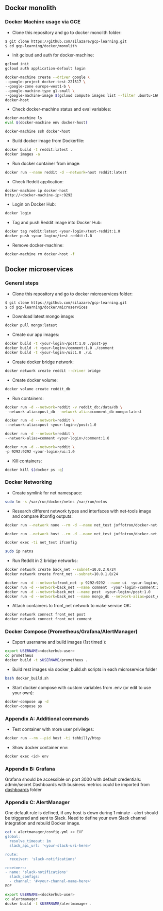 ## Docker monolith

### Docker Machine usage via GCE

- Clone this repository and go to docker monolith folder:
```sh
$ git clone https://github.com/silazare/gcp-learning.git
$ cd gcp-learning/docker/monolith
```

- Init gcloud and auth for docker-machine:
```sh
gcloud init
gcloud auth application-default login

docker-machine create --driver google \
--google-project docker-test-221517 \
--google-zone europe-west1-b \
--google-machine-type g1-small \
--google-machine-image $(gcloud compute images list --filter ubuntu-1604-lts --uri) \
docker-host
```

- Check docker-machine status and eval variables:
```sh
docker-machine ls
eval $(docker-machine env docker-host)

docker-machine ssh docker-host
```

- Build docker image from Dockerfile:
```sh
docker build -t reddit:latest .
docker images -a
```

- Run docker container from image:
```sh
docker run --name reddit -d --network=host reddit:latest
```
- Check Reddit application:
```sh
docker-machine ip docker-host
http://<docker-machine-ip>:9292
```

- Login on Docker Hub:
```sh
docker login
```

- Tag and push Reddit image into Docker Hub:
```sh
docker tag reddit:latest <your-login>/test-reddit:1.0
docker push <your-login>/test-reddit:1.0
```

- Remove docker-machine:
```sh
docker-machine rm docker-host -f
```

## Docker microservices

### General steps

- Clone this repository and go to docker microservices folder:
```sh
$ git clone https://github.com/silazare/gcp-learning.git
$ cd gcp-learning/docker/microservices
```

- Download latest mongo image:
```sh
docker pull mongo:latest
```

- Create our app images:
```sh
docker build -t <your-login>/post:1.0 ./post-py
docker build -t <your-login>/comment:1.0 ./comment
docker build -t <your-login>/ui:1.0 ./ui
```

- Create docker bridge network:
```sh
docker network create reddit --driver bridge
```

- Create docker volume:
```sh
docker volume create reddit_db
```

- Run containers:
```sh
docker run -d --network=reddit -v reddit_db:/data/db \
--network-alias=post_db --network-alias=comment_db mongo:latest

docker run -d --network=reddit \
--network-alias=post <your-login>/post:1.0

docker run -d --network=reddit \
--network-alias=comment <your-login>/comment:1.0

docker run -d --network=reddit \
-p 9292:9292 <your-login>/ui:1.0
```

- Kill containers:
```sh
docker kill $(docker ps -q)
```

### Docker Networking

- Create symlink for net namespace:
```sh
sudo ln -s /var/run/docker/netns /var/run/netns
```

- Research different network types and interfaces with net-tools image and compare ifconfig outputs:
```sh
docker run --network none --rm -d --name net_test joffotron/docker-net-tools -c "sleep 100"

docker run --network host --rm -d --name net_test joffotron/docker-net-tools -c "sleep 100"

docker exec -ti net_test ifconfig

sudo ip netns
```

- Run Reddit in 2 bridge networks:
```sh
docker network create back_net --subnet=10.0.2.0/24
docker network create front_net --subnet=10.0.1.0/24

docker run -d --network=front_net -p 9292:9292 --name ui  <your-login>/ui:2.0
docker run -d --network=back_net --name comment  <your-login>/comment:2.0
docker run -d --network=back_net --name post  <your-login>/post:1.0
docker run -d --network=back_net --name mongo_db --network-alias=post_db --network-alias=comment_db mongo:latest
```
- Attach containers to front_net network to make service OK:
```sh
docker network connect front_net post
docker network connect front_net comment
```

### Docker Compose (Prometheus/Grafana/AlertManager)

- Export username and build images (1st timed ):
```sh
export USERNAME=<dockerhub-user>
cd prometheus
docker build -t $USERNAME/prometheus .
```

- Build rest images via docker_build.sh scripts in each microservice folder
```sh
bash docker_build.sh
```

- Start docker compose with custom variables from .env (or edit to use your own):

```sh
docker-compose up -d
docker-compose ps
```

### Appendix A: Additional commands

- Test container with more user privileges:
```sh
docker run --rm --pid host -ti tehbilly/htop
```

- Show docker container env:
```sh
docker exec <id> env
```
### Appendix B: Grafana

Grafana should be accessible on port 3000 with default credentials: admin/secret
Dashboards with business metrics could be imported from [dashboards](./dashboards) folder

### Appendix C: AlertManager

One default rule is defined, if any host is down during 1 minute - alert should be
triggered and sent to Slack. Need to define your own Slack channel integration and rebuild Docker image.

```sh
cat > alertmanager/config.yml << EOF
global:
  resolve_timeout: 1m
  slack_api_url: '<your-slack-uri-here>'

route:
  receiver: 'slack-notifications'

receivers:
- name: 'slack-notifications'
  slack_configs:
  - channel: '#<your-channel-name-here>'
EOF

export USERNAME=<dockerhub-user>
cd alertmanager
docker build -t $USERNAME/alertmanager .
```
